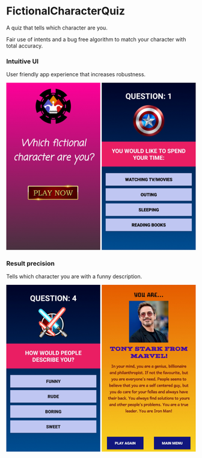 # FictionalCharacterQuiz
A quiz that tells which character are you.

Fair use of intents and a bug free algorithm to match your character with total accuracy.



### Intuitive UI

User friendly app experience that increases robustness.

<div class="row">
      <img src="/app/Screenshot_20200924-180353_Fictional%20Character%20Quiz.jpg" width="250" title="Game Title">
      <img src="/app/Screenshot_20200924-183406_Fictional%20Character%20Quiz.jpg" width="250" title="Question 1">     
</div>


### Result precision

Tells which character you are with a funny description.

<div class="row">
      <img src="/app/Screenshot_20200924-180436_Fictional%20Character%20Quiz.jpg" width="250" title="Question 4">
      <img src="/app/Screenshot_20200924-180518_Fictional%20Character%20Quiz.jpg" width="250" title="Result Screen">     
</div>
